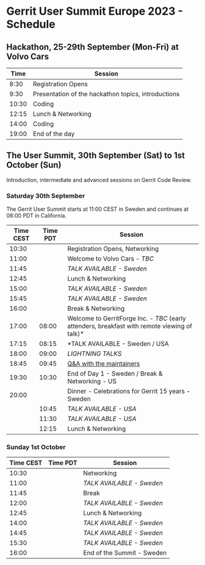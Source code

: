 # Gerrit User Summit Europe 2023 - Schedule

## Hackathon, 25-29th September (Mon-Fri) at Volvo Cars

| Time  | Session
|-------|-----------------------------------------------------
|  8:30 | Registration Opens
|  9:30 | Presentation of the hackathon topics, introductions
| 10:30 | Coding
| 12:15 | Lunch & Networking
| 14:00 | Coding
| 19:00 | End of the day

## The User Summit, 30th September (Sat) to 1st October (Sun)

Introduction, intermediate and advanced sessions on Gerrit Code Review.

### Saturday 30th September

The Gerrit User Summit starts at 11:00 CEST in Sweden and continues at 08:00 PDT in California.

| Time CEST | Time PDT  | Session
|-----------|-----------|-------------------------------------------------
| 10:30     |           | Registration Opens, Networking
| 11:00     |           | Welcome to Volvo Cars - *TBC*
| 11:45     |           | *TALK AVAILABLE - Sweden*
| 12:45     |           | Lunch & Networking
| 15:00     |           | *TALK AVAILABLE - Sweden*
| 15:45     |           | *TALK AVAILABLE - Sweden*
| 16:00     |           | Break & Networking
| 17:00     | 08:00     | Welcome to GerritForge Inc. - *TBC* (early attenders, breakfast with remote viewing of talk)*
| 17:15     | 08:15     | *TALK AVAILABLE - Sweden / USA
| 18:00     | 09:00     | *LIGHTNING TALKS*
| 18:45     | 09:45     | [Q&A with the maintainers](schedule/maintainers-qa.md)
| 19:30     | 10:30     | End of Day 1 - Sweden / Break & Networking - US
| 20:00     |           | Dinner - Celebrations for Gerrit 15 years - Sweden
|           | 10:45     | *TALK AVAILABLE - USA*
|           | 11:30     | *TALK AVAILABLE - USA*
|           | 12:15     | Lunch & Networking

### Sunday 1st October

| Time CEST | Time PDT  | Session
|-----------|-----------|-------------------------------------------------
| 10:30     |           | Networking
| 11:00     |           | *TALK AVAILABLE - Sweden*
| 11:45     |           | Break
| 12:00     |           | *TALK AVAILABLE - Sweden*
| 12:45     |           | Lunch & Networking
| 14:00     |           | *TALK AVAILABLE - Sweden*
| 14:45     |           | *TALK AVAILABLE - Sweden*
| 15:30     |           | *TALK AVAILABLE - Sweden*
| 16:00     |           | End of the Summit - Sweden
